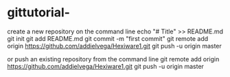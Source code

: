 # gittutorial-


 create a new repository on the command line
echo "# Title" >> README.md
git init
git add README.md
git commit -m "first commit"
git remote add origin https://github.com/addielvega/Hexiware1.git
git push -u origin master


or push an existing repository from the command line
git remote add origin https://github.com/addielvega/Hexiware1.git
git push -u origin master
